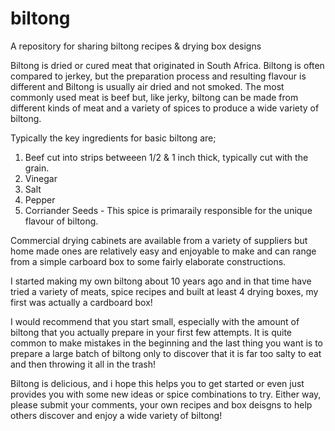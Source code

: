 # biltong
A repository for sharing biltong recipes &amp; drying box designs

Biltong is dried or cured meat that originated in South Africa.  Biltong is often compared to jerkey, but the preparation process and resulting flavour is different and Biltong is usually air dried and not smoked.  The most commonly used meat is beef but, like jerky, biltong can be made from different kinds of meat and a variety of spices to produce a wide variety of biltong.  

Typically the key ingredients for basic biltong are;
1. Beef cut into strips betweeen 1/2 & 1 inch thick, typically cut with the grain.
2. Vinegar
3. Salt
4. Pepper
5. Corriander Seeds - This spice is primaraily responsible for the unique flavour of biltong. 

Commercial drying cabinets are available from a variety of suppliers but home made ones are relatively easy and enjoyable to make and can range from a simple carboard box to some fairly elaborate constructions.

I started making my own biltong about 10 years ago and in that time have tried a variety of meats, spice recipes and built at least 4 drying boxes, my first was actually a cardboard box!

I would recommend that you start small, especially with the amount of biltong that you actually prepare in your first few attempts.  It is quite common to make mistakes in the beginning and the last thing you want is to prepare a large batch of biltong only to discover that it is far too salty to eat and then throwing it all in the trash!

Biltong is delicious, and i hope this helps you to get started or even just provides you with some new ideas or spice combinations to try.  Either way, please submit your comments, your own recipes and box deisgns to help others discover and enjoy a wide variety of biltong!
